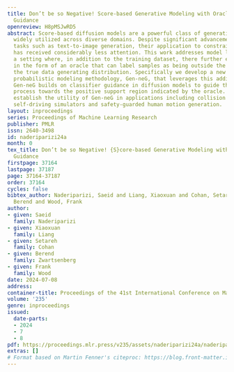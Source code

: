 ```yaml
---
title: Don’t be so Negative! Score-based Generative Modeling with Oracle-assisted
  Guidance
openreview: H8pMSJwRD5
abstract: Score-based diffusion models are a powerful class of generative models,
  widely utilized across diverse domains. Despite significant advancements in large-scale
  tasks such as text-to-image generation, their application to constrained domains
  has received considerably less attention. This work addresses model learning in
  a setting where, in addition to the training dataset, there further exists side-information
  in the form of an oracle that can label samples as being outside the support of
  the true data generating distribution. Specifically we develop a new denoising diffusion
  probabilistic modeling methodology, Gen-neG, that leverages this additional side-information.
  Gen-neG builds on classifier guidance in diffusion models to guide the generation
  process towards the positive support region indicated by the oracle. We empirically
  establish the utility of Gen-neG in applications including collision avoidance in
  self-driving simulators and safety-guarded human motion generation.
layout: inproceedings
series: Proceedings of Machine Learning Research
publisher: PMLR
issn: 2640-3498
id: naderiparizi24a
month: 0
tex_title: Don’t be so Negative! {S}core-based Generative Modeling with Oracle-assisted
  Guidance
firstpage: 37164
lastpage: 37187
page: 37164-37187
order: 37164
cycles: false
bibtex_author: Naderiparizi, Saeid and Liang, Xiaoxuan and Cohan, Setareh and Zwartsenberg,
  Berend and Wood, Frank
author:
- given: Saeid
  family: Naderiparizi
- given: Xiaoxuan
  family: Liang
- given: Setareh
  family: Cohan
- given: Berend
  family: Zwartsenberg
- given: Frank
  family: Wood
date: 2024-07-08
address:
container-title: Proceedings of the 41st International Conference on Machine Learning
volume: '235'
genre: inproceedings
issued:
  date-parts:
  - 2024
  - 7
  - 8
pdf: https://proceedings.mlr.press/v235/assets/naderiparizi24a/naderiparizi24a.pdf
extras: []
# Format based on Martin Fenner's citeproc: https://blog.front-matter.io/posts/citeproc-yaml-for-bibliographies/
---
```

